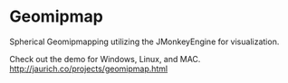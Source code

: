 Geomipmap
=========

Spherical Geomipmapping utilizing the JMonkeyEngine for visualization.

Check out the demo for Windows, Linux, and MAC.
http://jaurich.co/projects/geomipmap.html
